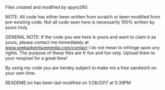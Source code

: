 Files created and modified by spyro260.

NOTE: All code has either been written from scratch or been modified from pre-existing code. 
Not all code seen here is necessarily 100% written by yours truly.

GENERAL NOTE: If the code you see here is yours and want to claim it as yours, please contact me immediately at www.seekadventuremedia.com/contact
I do not mean to infringe upon any rights.
The purpose of these files are fr fun and fun only. Upload them to your neopixel for a great time!

By using my code you are hereby subject to make me a free sandwich on your own time.

READEME.txt has been last modified on 1/28/2017 at 5:39PM
